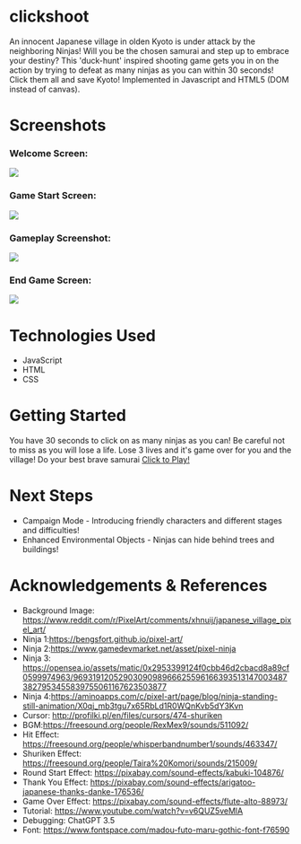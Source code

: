 # clickshoot

An innocent Japanese village in olden Kyoto is under attack by the neighboring Ninjas! Will you be the chosen samurai and step up to embrace your destiny? This 'duck-hunt' inspired shooting game gets you in on the action by trying to defeat as many ninjas as you can within 30 seconds! Click them all and save Kyoto! Implemented in Javascript and HTML5 (DOM instead of canvas).

# Screenshots
### Welcome Screen:
<img src="https://i.imgur.com/XqISViz.jpeg">


### Game Start Screen:
<img src="https://imgur.com/BEExwM7.jpeg">


### Gameplay Screenshot:
<img src="https://imgur.com/Hqt2RpE.jpeg">


### End Game Screen:
<img src="https://imgur.com/gxEtxSC.jpeg">


# Technologies Used

- JavaScript
- HTML
- CSS

# Getting Started

You have 30 seconds to click on as many ninjas as you can! Be careful not to miss as you will lose a life. Lose 3 lives and it's game over for you and the village! Do your best brave samurai
[Click to Play!](https://eremus123.github.io/clickshoot/)

# Next Steps

- Campaign Mode - Introducing friendly characters and different stages and difficulties!
- Enhanced Environmental Objects - Ninjas can hide behind trees and buildings!

# Acknowledgements & References

- Background Image: https://www.reddit.com/r/PixelArt/comments/xhnuij/japanese_village_pixel_art/
- Ninja 1:https://bengsfort.github.io/pixel-art/
- Ninja 2:https://www.gamedevmarket.net/asset/pixel-ninja
- Ninja 3: https://opensea.io/assets/matic/0x2953399124f0cbb46d2cbacd8a89cf0599974963/96931912052903090989666255961663935131470034873827953455839755061167623503877
- Ninja 4:https://aminoapps.com/c/pixel-art/page/blog/ninja-standing-still-animation/X0qj_mb3tgu7x65RbLd1R0WQnKvb5dY3Kvn
- Cursor: http://profilki.pl/en/files/cursors/474-shuriken
- BGM:https://freesound.org/people/RexMex9/sounds/511092/
- Hit Effect: https://freesound.org/people/whisperbandnumber1/sounds/463347/
- Shuriken Effect: https://freesound.org/people/Taira%20Komori/sounds/215009/
- Round Start Effect: https://pixabay.com/sound-effects/kabuki-104876/
- Thank You Effect: https://pixabay.com/sound-effects/arigatoo-japanese-thanks-danke-176536/
- Game Over Effect: https://pixabay.com/sound-effects/flute-alto-88973/
- Tutorial: https://www.youtube.com/watch?v=v6QUZ5veMlA
- Debugging: ChatGPT 3.5
- Font: https://www.fontspace.com/madou-futo-maru-gothic-font-f76590
